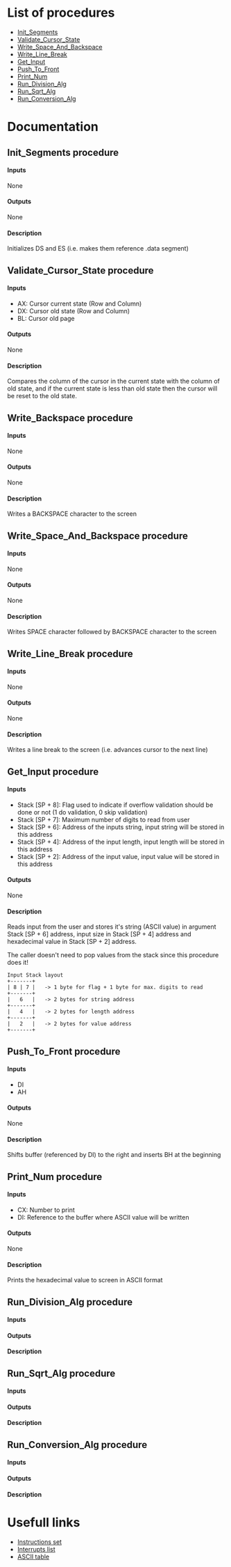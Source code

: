 # List of procedures
- [Init_Segments](https://github.com/vadimsZinatulins/ProjAC1#init_segments-procedure)
- [Validate_Cursor_State](https://github.com/vadimsZinatulins/ProjAC1#validate_cursor_state-procedure)
- [Write_Space_And_Backspace](https://github.com/vadimsZinatulins/ProjAC1#write_space_and_backspace-procedure)
- [Write_Line_Break](https://github.com/vadimsZinatulins/ProjAC1#write_line_break-procedure)
- [Get_Input](https://github.com/vadimsZinatulins/ProjAC1#get_input-procedure)
- [Push_To_Front](https://github.com/vadimsZinatulins/ProjAC1#push_to_front-procedure)
- [Print_Num](https://github.com/vadimsZinatulins/ProjAC1#print_num-procedure)
- [Run_Division_Alg](https://github.com/vadimsZinatulins/ProjAC1#run_division_alg-procedure)
- [Run_Sqrt_Alg](https://github.com/vadimsZinatulins/ProjAC1#run_sqrt_alg-procedure)
- [Run_Conversion_Alg](https://github.com/vadimsZinatulins/ProjAC1#run_conversion_alg-procedure)

# Documentation
## Init_Segments procedure
#### Inputs
None
#### Outputs
None
#### Description
Initializes  DS and ES (i.e. makes them reference .data segment)

## Validate_Cursor_State procedure
#### Inputs
- AX: Cursor current state (Row and Column)
- DX: Cursor old state (Row and Column)
- BL: Cursor old page
#### Outputs
None
#### Description
Compares the column of the cursor in the current state with the column of old state, and if the current state is less than old state then the cursor will be reset to the old state.

## Write_Backspace procedure
#### Inputs
None
#### Outputs
None
#### Description
Writes a BACKSPACE character to the screen

## Write_Space_And_Backspace procedure
#### Inputs
None
#### Outputs
None
#### Description
Writes SPACE character followed by BACKSPACE character to the screen

## Write_Line_Break procedure
#### Inputs
None
#### Outputs
None
#### Description
Writes a line break to the screen (i.e. advances cursor to the next line)

## Get_Input procedure
#### Inputs
- Stack [SP + 8]: Flag used to indicate if overflow validation should be done or not (1 do validation, 0 skip validation)
- Stack [SP + 7]: Maximum number of digits to read from user
- Stack [SP + 6]: Address of the inputs string, input string will be stored in this address
- Stack [SP + 4]: Address of the input length, input length will be stored in this address
- Stack [SP + 2]: Address of the input value, input value will be stored in this address
#### Outputs
None
#### Description
Reads input from the user and stores it's string (ASCII value) in argument Stack [SP + 6] address, input size in Stack [SP + 4] address and hexadecimal value in Stack [SP + 2] address.

The caller doesn't need to pop values from the stack since this procedure does it!

    Input Stack layout
    +-------+
    | 8 | 7 |   -> 1 byte for flag + 1 byte for max. digits to read
    +-------+
    |   6   |   -> 2 bytes for string address
    +-------+
    |   4   |   -> 2 bytes for length address
    +-------+
    |   2   |   -> 2 bytes for value address
    +-------+


## Push_To_Front procedure
#### Inputs
- DI
- AH
#### Outputs
None
#### Description
Shifts buffer (referenced by DI) to the right and inserts BH at the beginning

## Print_Num procedure
#### Inputs
- CX: Number to print
- DI: Reference to the buffer where ASCII value will be written
#### Outputs
None
#### Description
Prints the hexadecimal value to screen in ASCII format

## Run_Division_Alg procedure
#### Inputs
#### Outputs
#### Description

## Run_Sqrt_Alg procedure
#### Inputs
#### Outputs
#### Description

## Run_Conversion_Alg procedure
#### Inputs
#### Outputs
#### Description


# Usefull links
- [Instructions set](https://jbwyatt.com/253/emu/8086_instruction_set.html)
- [Interrupts list](https://jbwyatt.com/253/emu/8086_bios_and_dos_interrupts.html)
- [ASCII table](http://www.asciitable.com/)
